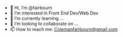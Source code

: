 - 👋 Hi, I’m @fairbourn
- 👀 I’m interested in Front End Dev/Web Dev
- 🌱 I’m currently learning ...
- 💞️ I’m looking to collaborate on ...
- 📫 How to reach me:
Colemanfairbourn@gmail.com

<!---
fairbourn/fairbourn is a ✨ special ✨ repository because its `README.md` (this file) appears on your GitHub profile.
You can click the Preview link to take a look at your changes.
--->

